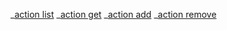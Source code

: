_[action list](https://ibb.co/T2qvn5J)
_[action get](https://ibb.co/dc2HZDb)
_[action add](https://ibb.co/N7f89Yb)
_[action remove](https://ibb.co/NKDb8Rb)
